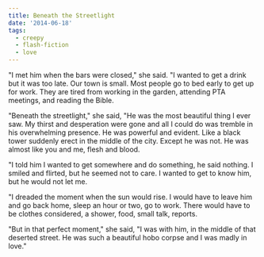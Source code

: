 ```yaml
---
title: Beneath the Streetlight
date: '2014-06-18'
tags:
  - creepy
  - flash-fiction
  - love
---
```


"I met him when the bars were closed," she said. "I wanted to get a drink but it
was too late. Our town is small. Most people go to bed early to get up for work.
They are tired from working in the garden, attending PTA meetings, and reading
the Bible.

<!-- truncate -->

"Beneath the streetlight," she said, "He was the most beautiful thing I ever
saw. My thirst and desperation were gone and all I could do was tremble in his
overwhelming presence. He was powerful and evident. Like a black tower suddenly
erect in the middle of the city. Except he was not. He was almost like you and
me, flesh and blood.

"I told him I wanted to get somewhere and do something, he said nothing. I
smiled and flirted, but he seemed not to care. I wanted to get to know him, but
he would not let me.

"I dreaded the moment when the sun would rise. I would have to leave him and go
back home, sleep an hour or two, go to work. There would have to be clothes
considered, a shower, food, small talk, reports.

"But in that perfect moment," she said, "I was with him, in the middle of that
deserted street. He was such a beautiful hobo corpse and I was madly in love."

